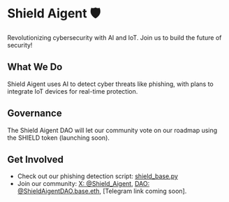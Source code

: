 # Shield Aigent 🛡️
Revolutionizing cybersecurity with AI and IoT. Join us to build the future of security!

## What We Do
Shield Aigent uses AI to detect cyber threats like phishing, with plans to integrate IoT devices for real-time protection.

## Governance
The Shield Aigent DAO will let our community vote on our roadmap using the SHIELD token (launching soon).

## Get Involved
- Check out our phishing detection script: [shield_base.py](shield_base.py)
- Join our community: [X: @Shield_Aigent](https://x.com/Shield_Aigent), [DAO: @ShieldAigentDAO.base.eth](https://x.com/ShieldAigentDAO), [Telegram link coming soon].
